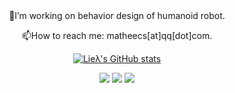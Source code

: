 <div id="title" align=center>
🔭I’m working on behavior design of humanoid robot.

📫How to reach me: matheecs[at]qq[dot]com.

[![Lieλ's GitHub stats](https://github-readme-stats.vercel.app/api?username=matheecs)](https://github.com/anuraghazra/github-readme-stats)

![](https://img.shields.io/badge/code-C++|Python|CMake|CUDA|Chebfun-red)
![](https://img.shields.io/badge/tool-Pinocchio|CasADi|MeshCat|Drake-green)
![](https://img.shields.io/badge/love-Ann|Reading|Design|Math|Physics-blue)
</div>
